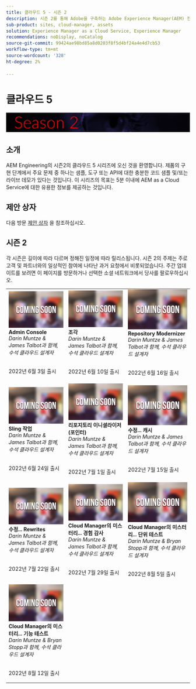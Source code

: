 ```yaml
---
title: 클라우드 5 - 시즌 2
description: 시즌 2를 통해 Adobe을 구축하는 Adobe Experience Manager(AEM) 전문 엔지니어와 이를 제공하는 전문가 서비스에 대해 배울 수 있습니다.
sub-product: sites, cloud-manager, assets
solution: Experience Manager as a Cloud Service, Experience Manager
recommendations: noDisplay, noCatalog
source-git-commit: 99424ae98bd85a8d0203f8f5d4bf24a4e4d7cb53
workflow-type: tm+mt
source-wordcount: '328'
ht-degree: 2%

---
```


# 클라우드 5

![AEM Experts Series](./imgs/masthead-s2.png)

## 소개

AEM Engineering의 시즌2의 클라우드 5 시리즈에 오신 것을 환영합니다. 제품의 구현 단계에서 주요 문제 중 하나는 샘플, 도구 또는 API에 대한 충분한 코드 샘플 및/또는 라이브 데모가 있다는 것입니다. 이 시리즈의 목표는 5분 이내에 AEM as a Cloud Service에 대한 유용한 정보를 제공하는 것입니다.

## 제안 상자

다음 방문 [제안 상자](https://forms.office.com/r/74P5Xz4UH0) 을 참조하십시오.

## 시즌 2

각 시즌은 길이에 따라 다르며 정해진 일정에 따라 릴리스됩니다. 시즌 2의 주제는 주로 고객 및 파트너와의 일상적인 참여에 나타난 과거 요청에서 비롯되었습니다. 주간 업데이트를 보려면 이 페이지를 방문하거나 선택한 소셜 네트워크에서 당사를 팔로우하십시오.

<table>
  <tr>
   <td>
      <img alt="Admin Console" src="./imgs/coming-soon.png"/>
      <div>
         <strong>Admin Console</strong>        
         <br/><em>Darin Muntze &amp; James Talbot과 함께, 수석 클라우드 설계자</em>
      </div>
      <p>
        <br/>
         2022년 6월 3일 출시
      </p>
     </td>   
     <td>
         <img alt="조각" src="./imgs/coming-soon.png"/>
      <div>
         <strong>조각</strong>
         <br/><em>Darin Muntze &amp; James Talbot과 함께, 수석 클라우드 설계자</em>
      </div>
      <p>
        <br/>
         2022년 6월 10일 출시
      </p>
   </td>
     <td>
            <img alt="저장소 현대화 도구" src="./imgs/coming-soon.png"/>
      <div>
            <strong>Repository Modernizer</strong>
         <br/><em>Darin Muntze &amp; James Talbot과 함께, 수석 클라우드 설계자</em>
      </div>
      <p>
        <br/>
         2022년 6월 16일 출시
      </p>
   </td> 
  </tr>
  <tr>
   <td>
            <img alt="Sling 작업" src="./imgs/coming-soon.png"/>
      <div>
            <strong>Sling 작업</strong>       
         <br/><em>Darin Muntze &amp; James Talbot과 함께, 수석 클라우드 설계자</em>
      </div>
      <p>
        <br/>
         2022년 6월 24일 출시
      </p>
     </td>   
     <td>
        <img alt="리포지토리 이니셜라이저(포인터)" src="./imgs/coming-soon.png"/>
      <div>
        <strong>리포지토리 이니셜라이저(포인터)</strong>
         <br/><em>Darin Muntze &amp; James Talbot과 함께, 수석 클라우드 설계자</em>
      </div>
      <p>
        <br/>
            2022년 7월 1일 출시
      </p>
   </td>
     <td>
            <img alt="수정... 캐시" src="./imgs/coming-soon.png"/>
      <div>
         <strong>수정... 캐시</strong>
         <br/><em>Darin Muntze &amp; James Talbot과 함께, 수석 클라우드 설계자</em>
      </div>
      <p>
        <br/>
         2022년 7월 15일 출시
      </p>
   </td> 
  </tr>
<tr>
   <td>
            <img alt="수정... Rewrites" src="./imgs/coming-soon.png"/>
      <div>
            <strong>수정... Rewrites</strong>
         <br/><em>Darin Muntze &amp; James Talbot과 함께, 수석 클라우드 설계자</em>
      </div>
      <p>
        <br/>
         2022년 7월 22일 출시
      </p>
     </td>   
     <td>
            <img alt="Cloud Manager의 미스터리... 경험 감사" src="./imgs/coming-soon.png"/>
      <div>
            <strong>Cloud Manager의 미스터리... 경험 감사</strong>
         <br/><em>Darin Muntze &amp; James Talbot과 함께, 수석 클라우드 설계자</em>
      </div>
      <p>
        <br/>
        2022년 7월 29일 출시
      </p>
   </td>
     <td>
            <img alt="Cloud Manager의 미스터리... 단위 테스트" src="./imgs/coming-soon.png"/>
      <div>
            <strong>Cloud Manager의 미스터리... 단위 테스트</strong>
         <br/><em>Darin Muntze &amp; Bryan Stopp과 함께, 수석 클라우드 설계자</em>
      </div>
      <p>
        <br/>
         2022년 8월 5일 출시
      </p>
   </td> 
  </tr>
    <tr>
        <td>
                <img alt="Cloud Manager의 미스터리... 기능 테스트" src="./imgs/coming-soon.png"/>
            <div>
                <strong>Cloud Manager의 미스터리... 기능 테스트</strong><br/>        
                <em>Darin Muntze &amp; Bryan Stopp과 함께, 수석 클라우드 설계자</em>
            </div>
            <p><br/>
                2022년 8월 12일 출시
            </p>
        </td>
        <td></td>
        <td></td>
    </tr>
</table>
